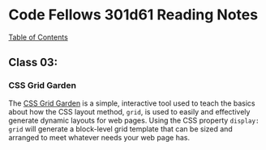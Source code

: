 # Code Fellows 301d61 Reading Notes

[Table of Contents](https://penjoe.github.io/301-reading-notes/)

## **Class 03**:

### **CSS Grid Garden**

The [CSS Grid Garden](https://cssgridgarden.com/) is a simple, interactive tool used to teach the basics about how the CSS layout method, `grid`, is used to easily and effectively generate dynamic layouts for web pages. Using the CSS property `display: grid` will generate a block-level grid template that can be sized and arranged to meet whatever needs your web page has.